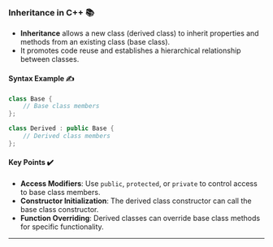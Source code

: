 
### Inheritance in C++ 📚
- **Inheritance** allows a new class (derived class) to inherit properties and methods from an existing class (base class).
- It promotes code reuse and establishes a hierarchical relationship between classes.

#### Syntax Example ✍️
```cpp
class Base {
    // Base class members
};

class Derived : public Base {
    // Derived class members
};
```

#### Key Points ✔️
- **Access Modifiers**: Use `public`, `protected`, or `private` to control access to base class members.
- **Constructor Initialization**: The derived class constructor can call the base class constructor.
- **Function Overriding**: Derived classes can override base class methods for specific functionality.

---

